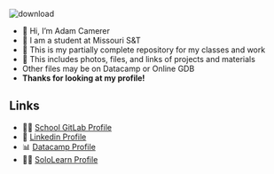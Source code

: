 ![download](https://user-images.githubusercontent.com/91383782/211970799-63c3a5bb-5070-4d71-ba93-727d3deef544.jpg)


- 👋 Hi, I’m Adam Camerer
- 🏫 I am a student at Missouri S&T
- 🥛 This is my partially complete repository for my classes and work
- 📁 This includes photos, files, and links of projects and materials
- Other files may be on Datacamp or Online GDB<br/>
- __Thanks for looking at my profile!__

## Links
- 👨‍💻 [School GitLab Profile](https://git-classes.mst.edu/ajc3xc)
- 🤝 [Linkedin Profile](https://www.linkedin.com/in/adam-camerer-0ab453251/)
- 📊 [Datacamp Profile](https://www.datacamp.com/profile/dradamawsome)
- 🚶‍♂️ [SoloLearn Profile](https://www.sololearn.com/profile/12127403)

<!---
ajc3xc/ajc3xc is a ✨ special ✨ repository because its `README.md` (this file) appears on your GitHub profile.
You can click the Preview link to take a look at your changes.
--->
